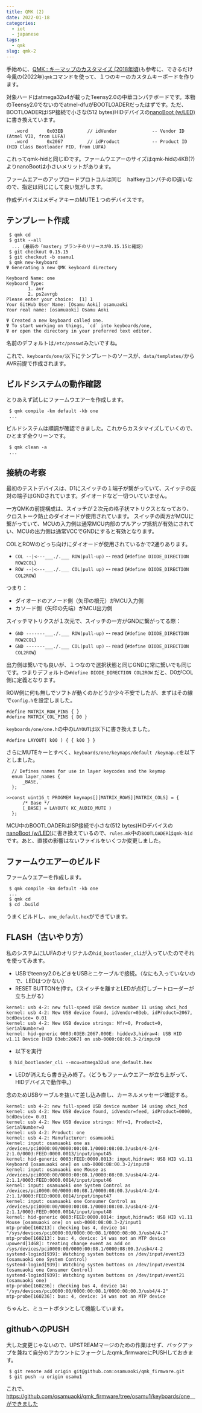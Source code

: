 ```yaml
---
title: QMK (2)
date: 2022-01-18
categories:
  - iot
  - japanese
tags:
  - qmk
slug: qmk-2
---
```


手始めに、[QMK : キーマップのカスタマイズ (2018年頃)](https://leico.github.io/TechnicalNote/QMK/key-customize)も参考に、できるだけ今風の(2022年)`qmk`コマンドを使って、１つのキーのカスタムキーボードを作ります。

対象ハードはatmega32u4が載ったTeensy2.0の中華コンパチボードです。本物のTeensy2.0でないのでatmel-dfuがBOOTLOADERだったはずです。ただ、BOOTLOADERはISP接続で小さな(512 bytes)HIDデバイスの[nanoBoot (w/LED)](https://github.com/osamuaoki/nanoBoot)に書き換えています。

```
   .word       0x03EB         // idVendor             -- Vendor ID (Atmel VID, from LUFA)
   .word       0x2067         // idProduct            -- Product ID (HID Class Bootloader PID, from LUFA)
```
これってqmk-hidと同じIDです。ファームウエアーのサイズはqmk-hidの4KB(?)よりnanoBootは小さいメリットがあります。

ファームエアーのアップロードプロトコルは同じ　halfkeyコンパチのID違いなので、指定は同じにして良い気がします。

作成デバイスはメディアキーのMUTE１つのデバイスです。

## テンプレート作成

```
 $ qmk cd
 $ gitk --all
  ... (最新の「master」ブランチのリリースが0.15.15と確認)
 $ git checkout 0.15.15
 $ git checkout -b osamu1
 $ qmk new-keyboard
Ψ Generating a new QMK keyboard directory

Keyboard Name: one
Keyboard Type:
        1. avr
        2. ps2avrgb
Please enter your choice:  [1] 1
Your GitHub User Name: [Osamu Aoki] osamuaoki
Your real name: [osamuaoki] Osamu Aoki

Ψ Created a new keyboard called one.
Ψ To start working on things, `cd` into keyboards/one,
Ψ or open the directory in your preferred text editor.
```

名前のデフォルトは`/etc/passwd`みたいですね。

これで、`keyboards/one/`以下にテンプレートのソースが、`data/templates/`からAVR前提で作成されます。

## ビルドシステムの動作確認

とりあえず試しにファームウエアーを作成します。

```
 $ qmk compile -km default -kb one
 ...
```

ビルドシステムは順調が確認できました。これからカスタマイズしていくので、ひとまず全クリーンです。

```
 $ qmk clean -a
 ...
```

## 接続の考察

最初のテストデバイスは、D1にスイッチの１端子が繋がっていて、スイッチの反対の端子はGNDされています。ダイオードなど一切ついていません。

一方QMKの前提構成は、スイッチが２次元の格子状マトリクスとなっており、クロストーク防止のダイオードが使用されています。
スイッチの両方がMCUに繋がっていて、MCUの入力側は通常MCU内部のプルアップ抵抗が有効にされてい、MCUの出力側は通常VCCでGNDにすると有効となります。

COLとROWのどっち向けにダイオードが使用されているかで2通りあります。

* `COL --|<---___./.___ ROW(pull-up)` -- read (`#define DIODE_DIRECTION ROW2COL`)
* `ROW --|<---___./.___ COL(pull up)` -- read (`#define DIODE_DIRECTION COL2ROW`)

つまり：

* ダイオードのアノード側（矢印の根元）がMCU入力側
* カソード側（矢印の先端）がMCU出力側

スイッチマトリクスが１次元で、スイッチの一方がGNDに繋がってる際：

* `GND -------___./.___ ROW(pull-up)` -- read (`#define DIODE_DIRECTION ROW2COL`)
* `GND -------___./.___ COL(pull up)` -- read (`#define DIODE_DIRECTION COL2ROW`)

出力側は繋いでも良いが、１つなので選択状態と同じGNDに常に繋いでも同じです。つまりデフォルトの`#define DIODE_DIRECTION COL2ROW` だと、D0がCOL側に定義となります。

ROW側に何も無しでソフトが動くのかどうか少々不安でしたが、まずはその線で`config.h`を設定しました。

```
#define MATRIX_ROW_PINS { }
#define MATRIX_COL_PINS { D0 }
```

`keyboards/one/one.h`の中の`LAYOUT`は以下に書き換えました。

```
#define LAYOUT( k00 ) { { k00 } }
```

さらにMUTEキーとすべく、`keyboards/one/keymaps/default /keymap.c`を以下としました。
```
  // Defines names for use in layer keycodes and the keymap
  enum layer_names {
      _BASE,
  };

>>const uint16_t PROGMEM keymaps[][MATRIX_ROWS][MATRIX_COLS] = {
      /* Base */
      [_BASE] = LAYOUT( KC_AUDIO_MUTE )
  };
```

MCU中のBOOTLOADERはISP接続で小さな(512 bytes)HIDデバイスの[nanoBoot (w/LED)](https://github.com/osamuaoki/nanoBoot)に書き換えているので、`rules.mk`中の`BOOTLOADER`は`qmk-hid`です。あと、直接の影響はないファイルをいくつか変更しました。

## ファームウエアーのビルド

ファームウエアーを作成します。

```
 $ qmk compile -km default -kb one
 ...
 $ qmk cd
 $ cd .build
```
うまくビルドし、`one_default.hex`ができています。


## FLASH（古いやり方）

私のシステムにLUFAのオリジナルの`hid_bootloader_cli`が入っていたのでそれを使ってみます。

* USBでteensy2.0もどきをUSBミニケーブルで接続。（なにも入っていないので、LEDはつかない）
* RESET BUTTONを押す。（スイッチを離すとLEDが点灯しブートローダーが立ち上がる）
```
kernel: usb 4-2: new full-speed USB device number 11 using xhci_hcd
kernel: usb 4-2: New USB device found, idVendor=03eb, idProduct=2067, bcdDevice= 0.01
kernel: usb 4-2: New USB device strings: Mfr=0, Product=0, SerialNumber=0
kernel: hid-generic 0003:03EB:2067.000E: hiddev3,hidraw4: USB HID v1.11 Device [HID 03eb:2067] on usb-0000:08:00.3-2/input0
```
* 以下を実行
```
 $ hid_bootloader_cli --mcu=atmega32u4 one_default.hex
```
* LEDが消えたら書き込み終了。（どうもファームウエアーが立ち上がって、HIDデバイスで動作中。）

念のためUSBケーブルを抜いて差し込み直し、カーネルメッセージ確認する。

```
kernel: usb 4-2: new full-speed USB device number 14 using xhci_hcd
kernel: usb 4-2: New USB device found, idVendor=feed, idProduct=0000, bcdDevice= 0.01
kernel: usb 4-2: New USB device strings: Mfr=1, Product=2, SerialNumber=0
kernel: usb 4-2: Product: one
kernel: usb 4-2: Manufacturer: osamuaoki
kernel: input: osamuaoki one as /devices/pci0000:00/0000:00:08.1/0000:08:00.3/usb4/4-2/4-2:1.0/0003:FEED:0000.0013/input/input45
kernel: hid-generic 0003:FEED:0000.0013: input,hidraw4: USB HID v1.11 Keyboard [osamuaoki one] on usb-0000:08:00.3-2/input0
kernel: input: osamuaoki one Mouse as /devices/pci0000:00/0000:00:08.1/0000:08:00.3/usb4/4-2/4-2:1.1/0003:FEED:0000.0014/input/input46
kernel: input: osamuaoki one System Control as /devices/pci0000:00/0000:00:08.1/0000:08:00.3/usb4/4-2/4-2:1.1/0003:FEED:0000.0014/input/input47
kernel: input: osamuaoki one Consumer Control as /devices/pci0000:00/0000:00:08.1/0000:08:00.3/usb4/4-2/4-2:1.1/0003:FEED:0000.0014/input/input48
kernel: hid-generic 0003:FEED:0000.0014: input,hidraw5: USB HID v1.11 Mouse [osamuaoki one] on usb-0000:08:00.3-2/input1
mtp-probe[160213]: checking bus 4, device 14: "/sys/devices/pci0000:00/0000:00:08.1/0000:08:00.3/usb4/4-2"
mtp-probe[160213]: bus: 4, device: 14 was not an MTP device
upowerd[1468]: treating change event as add on /sys/devices/pci0000:00/0000:00:08.1/0000:08:00.3/usb4/4-2
systemd-logind[939]: Watching system buttons on /dev/input/event23 (osamuaoki one System Control)
systemd-logind[939]: Watching system buttons on /dev/input/event24 (osamuaoki one Consumer Control)
systemd-logind[939]: Watching system buttons on /dev/input/event21 (osamuaoki one)
mtp-probe[160236]: checking bus 4, device 14: "/sys/devices/pci0000:00/0000:00:08.1/0000:08:00.3/usb4/4-2"
mtp-probe[160236]: bus: 4, device: 14 was not an MTP device
```
ちゃんと、ミュートボタンとして機能しています。

## githubへのPUSH

大した変更じゃないので、UPSTREAMマージのための作業はせず、バックアップを兼ねて自分のアカウントにフォークしたqmk_firmwareにPUSHしておきます。

```
 $ git remote add origin git@github.com:osamuaoki/qmk_firmware.git
 $ git push -u origin osamu1
```

これで、https://github.com/osamuaoki/qmk_firmware/tree/osamu1/keyboards/one　ができました

<!-- vim: se ai: -->

